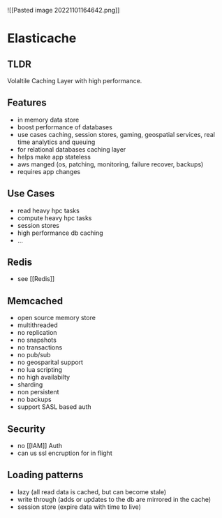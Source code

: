 ![[Pasted image 20221101164642.png]]
# Elasticache

## TLDR
Volaltile Caching Layer with high performance.

## Features
- in memory data store
- boost performance of databases
- use cases caching, session stores, gaming, geospatial services, real time analytics and queuing
- for relational databases caching layer
- helps make app stateless
- aws manged (os, patching, monitoring, failure recover, backups)
- requires app changes

## Use Cases
- read heavy hpc tasks
- compute heavy hpc tasks
- session stores
- high performance db caching
- ...

## Redis
- see [[Redis]]

## Memcached
- open source memory store
- multithreaded
- no replication
- no snapshots
- no transactions
- no pub/sub
- no geosparital support
- no lua scripting
- no high availabilty
- sharding
- non persistent
- no backups
- support SASL based auth

## Security
- no [[IAM]] Auth
- can us ssl encruption for in flight

## Loading patterns
- lazy (all read data is cached, but can become stale)
- write through (adds or updates to the db are mirrored in the cache)
- session store (expire data with time to live)